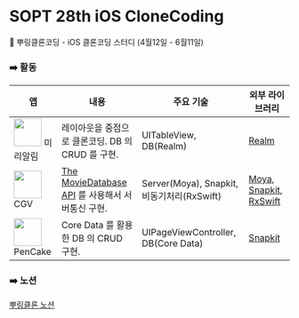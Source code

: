 # SOPT 28th iOS CloneCoding
🦆 뿌링클론코딩 - iOS 클론코딩 스터디 (4월12일 - 6월11일)

### ➡️ 활동

| 앱 | 내용 | 주요 기술 | 외부 라이브러리 |
| ----- | ---	| ---	| --- |
| <img src= "https://user-images.githubusercontent.com/69136340/123044010-14f63600-d434-11eb-83b6-6269db812a67.png" width ="50"> 미리알림 | 레이아웃을 중점으로 클론코딩. DB 의 CRUD 를 구현. | UITableView, DB(Realm) | [Realm](https://docs.mongodb.com/realm/sdk/ios/) |
| <img src= "https://user-images.githubusercontent.com/69136340/123044022-19225380-d434-11eb-8a69-0fdf4add5e34.png" width ="50"> CGV | [The MovieDatabase API](https://developers.themoviedb.org/3/getting-started/introduction) 를 사용해서 서버통신 구현. | Server(Moya), Snapkit, 비동기처리(RxSwift) | [Moya](https://github.com/Moya/Moya), [Snapkit](https://github.com/SnapKit/SnapKit), [RxSwift](https://github.com/ReactiveX/RxSwift) |
| <img src= "https://user-images.githubusercontent.com/69136340/123044028-1aec1700-d434-11eb-9e1a-594953b4fe78.png" width ="50"> PenCake | Core Data 를 활용한 DB 의 CRUD 구현. | UIPageViewController, DB(Core Data) | [Snapkit](https://github.com/SnapKit/SnapKit) |

### ➡️ 노션

[뿌링클론 노션](https://www.notion.so/3dbf5358278d42b79a46b152af40b9f5)

